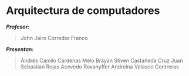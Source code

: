 # Arquitectura de computadores

***Profesor:***
> John Jairo Corredor Franco


***Presentan:***
> Andrés Camilo Cárdenas Melo
> Brayan Stiven Castañeda Cruz
> Juan Sebastian Rojas Acevedo
> Roxanyffer Andreina Velasco Contreras
